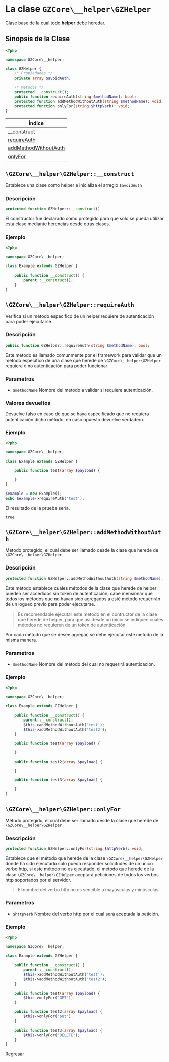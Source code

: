 # La clase `GZCore\__helper\GZHelper`

Clase base de la cual todo **helper** debe heredar.

## Sinopsis de la Clase

```php
<?php

namespace GZCore\__helper;

class GZHelper {
    /* Propiedades */
    private array $avoidAuth;

    /* Métodos */
    protected __construct();
    public function requireAuth(string $methodName): bool;
    protected function addMethodWithoutAuth(string $methodName): void;
    protected function onlyFor(string $httpVerb): void;
}
```

| Índice    |
|-----------|
| [__construct](#\GZCore\__helper\GZHelper::__construct)
| [requireAuth](#\GZCore\__helper\GZHelper::requireAuth)
| [addMethodWithoutAuth]()
| [onlyFor]()

## `\GZCore\__helper\GZHelper::__construct`

Establece una clase como helper e inicializa el arreglo `$avoidAuth`

### Descripción

```php
protected function GZHelper::__construct()
```

El constructor fue declarado como protegido para que solo se pueda utilizar esta
clase mediante herencias desde otras clases.

### Ejemplo

```php
<?php

namespace GZCore\__helper;

class Example extends GZHelper {
    
    public function __construct() {
        parent::__construct();
    }
}
```

## `\GZCore\__helper\GZHelper::requireAuth`

Verifica si un método especifico de un helper requiere de autenticación para
poder ejecutarse.

### Descripción

```php
public function GZHelper::requireAuth(string $methodName): bool;
```

Este método es llamado comunmente por el framework para validar que un metodo 
especifico de una clase que herede de `\GZCore\__helper\GZHelper` requiera o no
autenticación para poder funcionar

### Parametros

 * `$methodName` Nombre del metodo a validar si requiere autenticación.

### Valores devueltos

Devuelve falso en caso de que se haya especificado que no requiera autenticación
dicho método, en caso opuesto devuelve verdadero.

### Ejemplo

```php
<?php

namespace GZCore\__helper;

class Example extends GZHelper {

    public function test(array $payload) {

    }
}

$example = new Example();
echo $example->requireAuth('test');
```

El resultado de la prueba sería.

```
true
```

## `\GZCore\__helper\GZHelper::addMethodWithoutAuth`

Metodo protegido, el cual debe ser llamado desde la clase que herede de
`\GZCore\__helper\GZHelper`

### Descripción

```php
protected function GZHelper::addMethodWithoutAuth(string $methodName): void;
```

Este método establece cuales métodos de la clase que herede de helper pueden ser
accedidos sin token de autenticación; cabe mensionar que todos los métodos que
no hayan sido agregados a esté método requerirán de un logueo previo para poder
ejecutarse.

> Es recomendable ejecutar este método en el contructor de la clase que herede
de helper, para que así desde un inicio se indiquen cuales métodos no requieren
de un token de autenticación.

Por cada método que se desee agregar, se debe ejecutar este metodo de la misma
manera.

### Parametros

 * `$methodName` Nombre del método del cual no requerirá autenticación.

### Ejemplo

```php
<?php

namespace GZCore\__helper;

class Example extends GZHelper {
    
    public function __construct() {
        parent::__construct();
        $this->addMethodWithoutAuth('test');
        $this->addMethodWithoutAuth('test2');
    }

    public function test(array $payload) {

    }

    public function test2(array $payload) {

    }

    public function test3(array $payload) {

    }
}
```

## `\GZCore\__helper\GZHelper::onlyFor`

Método protegido, el cual debe ser llamado desde la clase que herede de
`\GZCore\__helper\GZHelper`

### Descripción

```php
protected function GZHelper::onlyFor(string $httpVerb): void;
```

Establece que el método que herede de la clase `\GZCore\__helper\GZHelper` donde
ha sido ejecutado solo pueda responder solicitudes de un unico verbo http, si
este método no es ejecutado, el método que herede de la clase
`\GZCore\__helper\GZHelper` aceptará peticiones de todos los verbos http
soportados por el servidor.

> El nombre del verbo http no es sencible a mayúsculas y minúsculas.

### Parametros

 * `$httpVerb` Nombre del verbo http por el cual será aceptada la petición.

### Ejemplo

```php
<?php

namespace GZCore\__helper;

class Example extends GZHelper {
    
    public function __construct() {
        parent::__construct();
        $this->addMethodWithoutAuth('test');
        $this->addMethodWithoutAuth('test2');
    }

    public function test(array $payload) {
        $this->onlyFor('GET');
    }

    public function test2(array $payload) {
        $this->onlyFor('put');
    }

    public function test3(array $payload) {
        $this->onlyFor('DELETE');
    }
}
```

[Regresar](INDEX.md)
